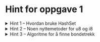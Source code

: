 # Hint for oppgave 1
<details>
<summary>Hint 1 – Hvordan bruke HashSet</summary>

En matematisk mengde, som i Rust er implementert som `HashSet`, kjennetegnes ved at elementenes rekkefølge ikke har
betydning, og at ingen elementer opptrer flere ganger. I metodene som beregner lovlige trekk for en brikke er det ofte
nyttig å bruke metoder knyttet til `HashSet`, som for eksempel:

 * `HashSet::union`: Gir alle verdiene som finnes i to `HashSet`
 * `HashSet::intersection`: Gir alle verdiene som er felles for to `HashSet`
 * `HashSet::difference`: Gir alle verdiene som er unike for ett `HashSet` sammenliknet med et annet
 * `HashSet::symmetric_difference`: Gir alle verdiene som er unike for to `HashSet` og *ikke* finnes i begge

Les mer om `HashSet` og lær hvordan disse metodene brukes i [Rust-dokumentasjonen om `HashSet`](https://doc.rust-lang.org/std/collections/struct.HashSet.html)
</details>

<details>
<summary>Hint 2 – Noen nyttemetoder for u8 og i8</summary>

Det kan være at du i løpet av implementasjonen din har behov for enten å konvertere (u8, u8) til (i8, i8) (dette er
ikke nødvendig for å løse oppgaven, men kan være at det er aktuelt for din implementasjon). I så fall kan du dra nytte
av  ferdiglagde metoder som finnes i `src/square.rs`:

 * `(u8, u8).as_i8()`: Konverterer `(u8, u8)` til `(i8, i8)`
 * `(i8, i8).as_u8()`: Konverterer `(i8, i8)` til `(u8, u8)`, og feiler dersom den opprinnelige tuppelen inneholder negative
tall
 * `HashSet<(u8, u8)>.as_board_positions`: Filtrerer bort tuppelverdier som ikke finnes på brettet, f.eks. `(0, 10)`
 * `HashSet<(i8, i8)>.as_board_positions`: Filtrerer bort tuppelverdier som ikke finnes på brettet, f.eks. `(0, 10)`, i
tillegg til å konvertere fra `(i8, i8)` til `(u8, u8)`

Ta gjerne en ekstra titt i `src/square.rs` i fall du kan finne noe som bli nyttig senere!
</details>

<details>
<summary>Hint 3 – Algoritme for å finne bondetrekk</summary>

Én mulig fremgangsmåte for å beregne bondetrekk er å undersøke hvor bonden befinner seg for øyeblikket, og så inkludere
felter avhengig av dette. En alternativ fremgangsmåte er å inkludere felter litt mer ukritisk, og deretter filtrere bort
det som ikke er gyldige posisjoner.

Slik kan du gå frem med den ukritiske tilnærmingen:

```rust
let (x, y) = self.position.as_i8().unwrap();
let moves: HashSet::<(i8, i8)> = match self.color {
    Color::White if y == 1 => HashSet::from_iter([(x, 2), (x, 3)]),
    Color::White => HashSet::from_iter([(x, y + 1)]),
    Color::Black if y == 6 => HashSet::from_iter([(x, 5), (x, 4)]),
    Color::Black => HashSet::from_iter([(x, y - 1)]),
};
let moves = moves.as_board_positions();

let all_pieces = team.union(rival_team).cloned().collect();
moves.difference(&all_pieces).cloned().collect();
```

</details>